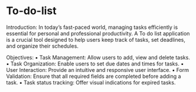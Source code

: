 # To-do-list

Introduction:
  In today’s fast-paced world, managing tasks efficiently is essential 
  for personal and professional productivity. 
  A To do list application is a crucial tool designed to help users keep 
  track of tasks, set deadlines, and organize their schedules.

  
Objectives:
  ▪ Task Management: Allow users to add, view and delete tasks.
  ▪ Task Organization: Enable users to set due dates and times for 
  tasks.
  ▪ User Interaction: Provide an intuitive and responsive user 
  interface.
  ▪ Form Validation: Ensure that all required fields are completed
  before adding a task.
  ▪ Task status tracking: Offer visual indications for expired tasks.
